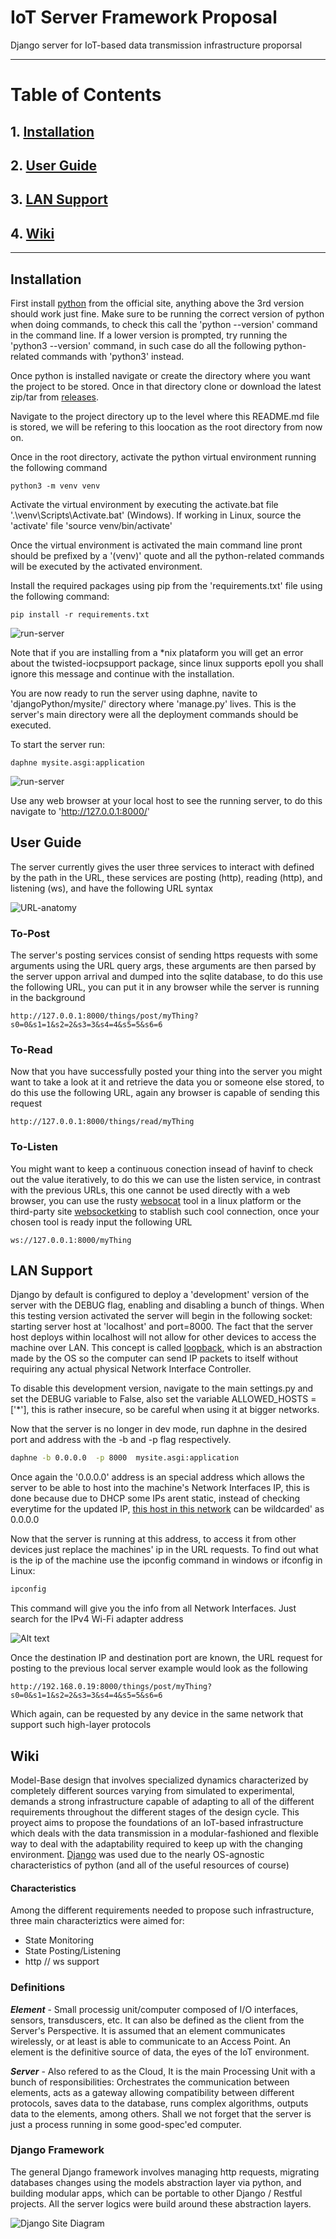 #   IoT Server Framework Proposal
Django server for IoT-based data transmission infrastructure proporsal 

----------
# Table of Contents
## 1. [Installation](#installation)
## 2. [User Guide](#user-guide)
## 3. [LAN Support](#lan-support)
## 4. [Wiki](#wiki)

----------

## Installation
First install [python](https://www.python.org/downloads/) from the official site, anything above the 3rd version should work just fine. Make sure to be running the correct version of python when doing commands, to check this call the 'python --version' command in the command line. If a lower version is prompted, try running the 'python3 --version' command, in such case do all the following python-related commands with 'python3' instead.

Once python is installed navigate or create the directory where you want the project to be stored. Once in that directory clone or download the latest zip/tar from [releases](https://github.com/M4CH1N3G1RL/IoT-Rest-Server/releases).

Navigate to the project directory up to the level where this README.md file is stored, we will be refering to this loocation as the root directory from now on.

Once in the root directory, activate the python virtual environment running the following command
```shell
python3 -m venv venv
```
Activate the virtual environment by executing the activate.bat file '.\venv\Scripts\Activate.bat' (Windows). If working in Linux, source the 'activate' file 'source venv/bin/activate'

Once the virtual environment is activated the main command line pront should be prefixed by a '(venv)' quote and all the python-related commands will be executed by the activated environment. 

Install the required packages using pip from the 'requirements.txt' file using the following command:
```shell
pip install -r requirements.txt
```
<p style="text-align: center;">

![run-server](Images/run-server.png)

</p>
Note that if you are installing from a *nix plataform you will get an error about the twisted-iocpsupport package, since linux supports epoll you shall ignore this message and continue with the installation. 

You are now ready to run the server using daphne, navite to 'djangoPython/mysite/' directory where 'manage.py' lives. This is the server's main directory were all the deployment commands should be executed.

To start the server run:
```shell
daphne mysite.asgi:application
```
<p style="text-align: center;">

![run-server](Images/run-server.png)

</p>
 
Use any web browser at your local host to see the running server, to do this navigate to 'http://127.0.0.1:8000/'

## User Guide
The server currently gives the user three services to interact with defined by the path in the URL, these services are posting (http), reading (http), and listening (ws), and have the following URL syntax

<p style="text-align: center;">

![URL-anatomy](Images/URL-anatomy.jpg)

</p>

### To-Post
The server's posting services consist of sending https requests with some arguments using the URL query args, these arguments are then parsed by the server uppon arrival and dumped into the sqlite database, to do this use the following URL, you can put it in any browser while the server is running in the background 
```
http://127.0.0.1:8000/things/post/myThing?s0=0&s1=1&s2=2&s3=3&s4=4&s5=5&s6=6
```
### To-Read
Now that you have successfully posted your thing into the server you might want to take a look at it and retrieve the data you or someone else stored, to do this use the following URL, again any browser is capable of sending this request
```
http://127.0.0.1:8000/things/read/myThing
```
### To-Listen
You might want to keep a continuous conection insead of havinf to check out the value iteratively, to do this we can use the listen service, in contrast with the previous URLs, this one cannot be used directly with a web browser, you can use the rusty [websocat](https://github.com/vi/websocat) tool in a linux platform or the third-party site [websocketking](https://websocketking.com/) to stablish such cool connection, once your chosen tool is ready input the following URL
```
ws://127.0.0.1:8000/myThing
```
## LAN Support
Django by default is configured to deploy a 'development' version of the server with the DEBUG flag, enabling and disabling a bunch of things. When this testing version activated the server will begin in the following socket: starting server host at 'localhost' and port=8000. The fact that the server host deploys within localhost will not allow for other devices to access the machine over LAN. This concept is called [loopback](https://en.wikipedia.org/wiki/Localhost), which is an abstraction made by the OS so the computer can send IP packets to itself without requiring any actual physical Network Interface Controller. 

To disable this development version, navigate to the main settings.py and set the DEBUG variable to False, also set the variable ALLOWED_HOSTS = ['*'], this is rather insecure, so be careful when using it at bigger networks.

Now that the server is no longer in dev mode, run daphne in the desired port and address with the -b and -p flag respectively. 
 
```bash
daphne -b 0.0.0.0  -p 8000  mysite.asgi:application 
```
Once again the '0.0.0.0' address is an special address which allows the server to be able to host into the machine's Network Interfaces IP, this is done because due to DHCP some IPs arent static, instead of checking everytime for the updated IP, [this host in this network](https://en.wikipedia.org/wiki/0.0.0.0) can be wildcarded' as 0.0.0.0 

Now that the server is running at this address, to access it from other devices just replace the machines' ip in the URL requests. To find out what is the ip of the machine use the ipconfig command in windows or ifconfig in Linux:
```bash
ipconfig 
```
This command will give you the info from all Network Interfaces. Just search for the IPv4 Wi-Fi adapter address

![Alt text](Images/ipconfig-ss.png)

Once the destination IP and destination port are known, the URL request for posting to the previous local server example would look as the following

```
http://192.168.0.19:8000/things/post/myThing?s0=0&s1=1&s2=2&s3=3&s4=4&s5=5&s6=6
```
Which again, can be requested by any device in the same network that support such high-layer protocols

## Wiki
Model-Base design that involves specialized dynamics characterized by completely different sources varying from simulated to experimental, demands a strong infrastructure capable of adapting to all of the different requirements throughout the different stages of the design cycle. This proyect aims to propose the foundations of an IoT-based infrastructure which deals with the data transmission in a modular-fashioned and flexible way to deal with the adaptability required to keep up with the changing environment. [Django](https://www.djangoproject.com/) was used due to the nearly OS-agnostic characteristics of python (and all of the useful resources of course)

#### Characteristics
Among the different requirements needed to propose such infrastructure, three main characteriztics were aimed for:
- State Monitoring
- State Posting/Listening
- http // ws support

###  Definitions
***Element*** - Small processig unit/computer composed of I/O interfaces, sensors, transduscers, etc. It can also be defined as the client from the Server's Perspective. It is assumed that an element communicates wirelessly, or at least is able to communicate to an Access Point. An element is the definitive source of data, the eyes of the IoT environment.

***Server*** - Also refered to as the Cloud, It is the main Processing Unit with a bunch of responsibilities: Orchestrates the communication between elements, acts as a gateway allowing compatibility between different protocols, saves data to the database, runs complex algorithms, outputs data to the elements, among others. Shall we not forget that the server is just a process running in some good-spec'ed computer.

###  Django Framework
The general Django framework involves  managing http requests, migrating databases changes using the models abstraction layer via python, and building modular apps, which can be portable to other Django / Restful projects. All the server logics were build around these abstraction layers.

<p style="text-align: center;">

![Django Site Diagram](Images/GeneralDjangoModel.png)

</p>
